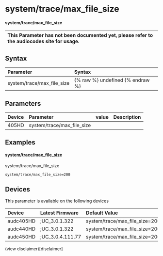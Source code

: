 ﻿---
description: system/trace/max_file_size
search: false
---

# system/trace/max_file_size

#### system/trace/max_file_size


| This Parameter has not been documented yet, please refer to the audiocodes site for usage.  |
| :--- |

## Syntax
| Parameter | Syntax |
| :--- | :--- |
|system/trace/max_file_size | {% raw %} undefined {% endraw %} |

## Parameters
|Device|Parameter|value|Description|
|:---|:---|:---|:---|
| 405HD | system/trace/max_file_size |  |  |

## Examples
#### system/trace/max_file_size

system/trace/max_file_size

```
system/trace/max_file_size=200
```

## Devices
This parameter is available on the following devices

| Device | Latest Firmware | Default Value |
|:---|:---|:---|
| audc405HD | ;UC_3.0.1.322 | system/trace/max_file_size=200 
| audc440HD | ;UC_3.0.1.322 | system/trace/max_file_size=200 
| audc450HD | ;UC_3.0.4.111.77 | system/trace/max_file_size=200 

(view disclaimer)[disclaimer]
